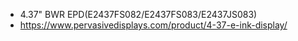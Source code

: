 * 4.37" BWR EPD(E2437FS082/E2437FS083/E2437JS083)
* https://www.pervasivedisplays.com/product/4-37-e-ink-display/

